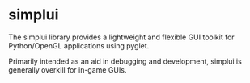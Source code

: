 # simplui

The simplui library provides a lightweight and flexible GUI toolkit for Python/OpenGL applications using pyglet.

Primarily intended as an aid in debugging and development, simplui is generally overkill for in-game GUIs.
